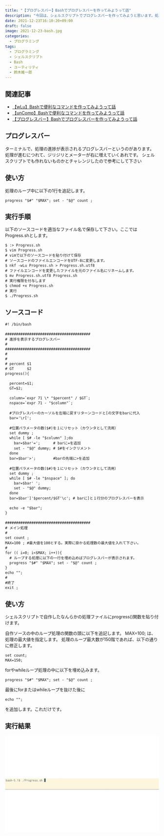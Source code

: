 ```yaml
---
title: "【プログレスバー】Bashでプログレスバーを作ってみようって話" 
description: "今回は、シェルスクリプトでプログレスバーを作ってみようと思います。処理の進捗をコンソールに表示させることで処理の進捗が確認できるのはデバッグや最適化にも役に立ちます。"
date: 2021-12-23T16:10:20+09:00
draft: false
image: 2021-12-23-bash.jpg
categories:
  - プログラミング
tags:
  - プログラミング
  - シェルスクリプト
  - Bash
  - ユーティリティ
  - 鈴木維一郎
---
```

## 関連記事
- [【wLu】Bashで便利なコマンドを作ってみようって話](https://suzukiiichiro.github.io/posts/2021-12-23-suzuki/)
- [【unComp】Bashで便利なコマンドを作ってみようって話](https://suzukiiichiro.github.io/posts/2021-12-23-02-suzuki/)
- [【プログレスバー】Bashでプログレスバーを作ってみようって話](https://suzukiiichiro.github.io/posts/2021-12-23-03-suzuki/)

## プログレスバー
ターミナルで、処理の進捗が表示されるプログレスバーというのがあります。
処理が進むにつれて、ジリジリとメーターが右に増えていくあれです。
シェルスクリプトでも作れないものかとチャレンジしたので参考にして下さい

## 使い方

処理のループ中に以下の1行を追記します。
```
progress "$#" "$MAX"; set - "$@" count ;
```

## 実行手順
以下のソースコードを適当なファイル名で保存して下さい。ここではProgress.shとします。
```
$ :> Progress.sh
$ vim Progress.sh
# vimで以下のソースコードを貼り付けて保存
# ソースコードのファイルエンコードをUTF-8に変更します。
$ nkf -wLu Progress.sh > Progress.sh.utf8
# ファイルエンコードを変更したファイルを元のファイル名にリネームします。
$ mv Progress.sh.utf8 Progress.sh
# 実行権限を付与します
$ chmod +x Progress.sh
# 実行
$ ./Progress.sh
```

## ソースコード
```
#! /bin/bash

#######################################
# 進捗を表示するプログレスバー
#  
#######################################
#
#
# percent $1 
# GT      $2
progress(){

  percent=$1;
  GT=$2;  

  column=`expr 71 \* "$percent" / $GT`;
  nspace=`expr 71 - "$column"`;

  #プログレスバーのカーソルを左端に戻すリターンコードと[の文字をbarに代入
  bar='\r['; 

  #位置パラメータの数($#)を１にリセット（カウンタとして流用）
  set dummy ;
  while [ $# -le "$column" ];do
    bar=$bar'=';      # barに=を追加
    set - "$@" dummy; # $#をインクリメント
  done
  bar=$bar'>';        #barの先端に>を追加

  #位置パラメータの数($#)を１にリセット（カウンタとして流用）
  set dummy ;
  while [ $# -le "$nspace" ]; do 
    bar=$bar' ';
    set - "$@" dummy;
  done
  bar=$bar']'$percent/$GT'\c'; # barに]と１行分のプログレスバーを表示

  echo -e "$bar"; 
}

#######################################
# メイン処理
#
set count ;
MAX=100 ; #最大値を100とする。実際に掛かる処理数の最大値を入れて下さい。
#
for (( i=0; i<$MAX; i++)){
  # ループする処理に以下の一行を埋め込めばプログレスバーが表示されます。
  progress "$#" "$MAX"; set - "$@" count ;
}
echo "";
#
#終了
exit ;
```

## 使い方

シェルスクリプトで自作したなんらかの処理ファイルにprogress()関数を貼り付けます。

自作ソースの中のループ処理の関数の頭に以下を追記します。
MAX=100; は、処理の最大値を指定します。
処理のループ最大数が150階であれば、以下の通りに修正します。
```
set count;
MAX=150;
```
forやwhileループ処理の中に以下を埋め込みます。
```
progress "$#" "$MAX"; set - "$@" count ;
```

最後にforまたはwhileループを抜けた後に
```
echo "";
```

を追加します。これだけです。

## 実行結果
![](progress.gif "")



